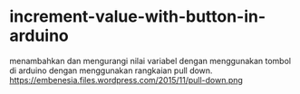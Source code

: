 # increment-value-with-button-in-arduino
menambahkan dan mengurangi nilai variabel dengan menggunakan tombol di arduino dengan menggunakan rangkaian pull down.
https://embenesia.files.wordpress.com/2015/11/pull-down.png
